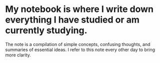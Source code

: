 # My notebook is where I write down everything I have studied or am currently studying. 

The note is a compilation of simple concepts, confusing thoughts, and summaries of essential ideas. I refer to this note every other day to bring more clarity.
